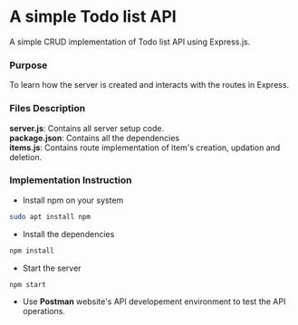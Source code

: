 # A simple Todo list API
A simple CRUD implementation of Todo list API using Express.js.

### Purpose
To learn how the server is created and interacts with the routes in Express.

### Files Description
**server.js**: Contains all server setup code.  
**package.json**: Contains all the dependencies  
**items.js**: Contains route implementation of item's creation, updation and deletion.

### Implementation Instruction
- Install npm on your system
```bash
sudo apt install npm
```
- Install the dependencies
```bash
npm install
```
- Start the server
```bash
npm start
```
- Use **Postman** website's API developement environment to test the API operations.
